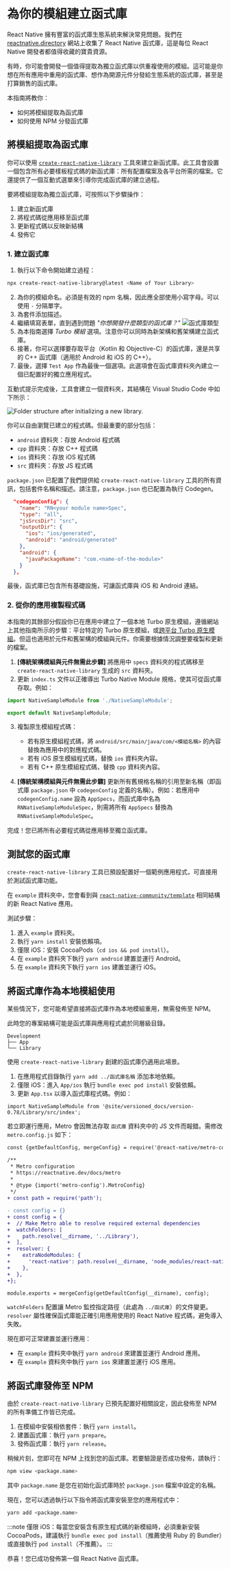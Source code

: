 # 為你的模組建立函式庫

React Native 擁有豐富的函式庫生態系統來解決常見問題。我們在 [reactnative.directory](https://reactnative.directory) 網站上收集了 React Native 函式庫，這是每位 React Native 開發者都值得收藏的寶貴資源。

有時，你可能會開發一個值得提取為獨立函式庫以供重複使用的模組。這可能是你想在所有應用中重用的函式庫、想作為開源元件分發給生態系統的函式庫，甚至是打算銷售的函式庫。

本指南將教你：

- 如何將模組提取為函式庫
- 如何使用 NPM 分發函式庫

## 將模組提取為函式庫

你可以使用 [`create-react-native-library`](https://callstack.github.io/react-native-builder-bob/create) 工具來建立新函式庫。此工具會設置一個包含所有必要樣板程式碼的新函式庫：所有配置檔案及各平台所需的檔案。它還提供了一個互動式選單來引導你完成函式庫的建立過程。

要將模組提取為獨立函式庫，可按照以下步驟操作：

1. 建立新函式庫
2. 將程式碼從應用移至函式庫
3. 更新程式碼以反映新結構
4. 發佈它

### 1. 建立函式庫

1. 執行以下命令開始建立過程：

```sh
npx create-react-native-library@latest <Name of Your Library>
```

2. 為你的模組命名。必須是有效的 npm 名稱，因此應全部使用小寫字母。可以使用 `-` 分隔單字。
3. 為套件添加描述。
4. 繼續填寫表單，直到遇到問題 _"你想開發什麼類型的函式庫？"_
   ![函式庫類型](/docs/assets/what-library.png)
5. 為本指南選擇 _Turbo 模組_ 選項。注意你可以同時為新架構和舊架構建立函式庫。
6. 接著，你可以選擇要存取平台（Kotlin 和 Objective-C）的函式庫，還是共享的 C++ 函式庫（適用於 Android 和 iOS 的 C++）。
7. 最後，選擇 `Test App` 作為最後一個選項。此選項會在函式庫資料夾內建立一個已配置好的獨立應用程式。

互動式提示完成後，工具會建立一個資料夾，其結構在 Visual Studio Code 中如下所示：

<img class="half-size" alt="Folder structure after initializing a new library." src="/docs/assets/turbo-native-modules/c++visualstudiocode.webp" />

你可以自由瀏覽已建立的程式碼。但最重要的部分包括：

- `android` 資料夾：存放 Android 程式碼
- `cpp` 資料夾：存放 C++ 程式碼
- `ios` 資料夾：存放 iOS 程式碼
- `src` 資料夾：存放 JS 程式碼

`package.json` 已配置了我們提供給 `create-react-native-library` 工具的所有資訊，包括套件名稱和描述。請注意，`package.json` 也已配置為執行 Codegen。

```json
  "codegenConfig": {
    "name": "RN<your module name>Spec",
    "type": "all",
    "jsSrcsDir": "src",
    "outputDir": {
      "ios": "ios/generated",
      "android": "android/generated"
    },
    "android": {
      "javaPackageName": "com.<name-of-the-module>"
    }
  },
```

最後，函式庫已包含所有基礎設施，可讓函式庫與 iOS 和 Android 連結。

### 2. 從你的應用複製程式碼

本指南的其餘部分假設你已在應用中建立了一個本地 Turbo 原生模組，遵循網站上其他指南所示的步驟：平台特定的 Turbo 原生模組，或[跨平台 Turbo 原生模組](./pure-cxx-modules)。但這也適用於元件和舊架構的模組與元件。你需要根據情況調整要複製和更新的檔案。

<!-- TODO: add links for Turbo Native Modules -->

1. **[傳統架構模組與元件無需此步驟]** 將應用中 `specs` 資料夾的程式碼移至 `create-react-native-library` 生成的 `src` 資料夾。
2. 更新 `index.ts` 文件以正確導出 Turbo Native Module 規格，使其可從函式庫存取。例如：

```ts
import NativeSampleModule from './NativeSampleModule';

export default NativeSampleModule;
```

3. 複製原生模組程式碼：

   - 若有原生模組程式碼，將 `android/src/main/java/com/<模組名稱>` 的內容替換為應用中的對應程式碼。
   - 若有 iOS 原生模組程式碼，替換 `ios` 資料夾內容。
   - 若有 C++ 原生模組程式碼，替換 `cpp` 資料夾內容。

4. **[傳統架構模組與元件無需此步驟]** 更新所有舊規格名稱的引用至新名稱（即函式庫 `package.json` 中 `codegenConfig` 定義的名稱）。例如：若應用中 `codegenConfig.name` 設為 `AppSpecs`，而函式庫中名為 `RNNativeSampleModuleSpec`，則需將所有 `AppSpecs` 替換為 `RNNativeSampleModuleSpec`。

完成！您已將所有必要程式碼從應用移至獨立函式庫。

## 測試您的函式庫

`create-react-native-library` 工具已預設配置好一個範例應用程式，可直接用於測試函式庫功能。

在 `example` 資料夾中，您會看到與 [`react-native-community/template`](https://github.com/react-native-community/template) 相同結構的新 React Native 應用。

測試步驟：

1. 進入 `example` 資料夾。
2. 執行 `yarn install` 安裝依賴項。
3. 僅限 iOS：安裝 CocoaPods（`cd ios && pod install`）。
4. 在 `example` 資料夾下執行 `yarn android` 建置並運行 Android。
5. 在 `example` 資料夾下執行 `yarn ios` 建置並運行 iOS。

## 將函式庫作為本地模組使用

某些情況下，您可能希望直接將函式庫作為本地模組重用，無需發佈至 NPM。

此時您的專案結構可能是函式庫與應用程式處於同層級目錄。

```shell
Development
├── App
└── Library
```

使用 `create-react-native-library` 創建的函式庫仍適用此場景。

1. 在應用程式目錄執行 `yarn add ../函式庫名稱` 添加本地依賴。
2. 僅限 iOS：進入 `App/ios` 執行 `bundle exec pod install` 安裝依賴。
3. 更新 `App.tsx` 以導入函式庫程式碼。例如：

```tsx
import NativeSampleModule from '@site/versioned_docs/version-0.78/Library/src/index';
```

若立即運行應用，Metro 會因無法存取 `函式庫` 資料夾中的 JS 文件而報錯。需修改 `metro.config.js` 如下：

```diff
const {getDefaultConfig, mergeConfig} = require('@react-native/metro-config');

/**
 * Metro configuration
 * https://reactnative.dev/docs/metro
 *
 * @type {import('metro-config').MetroConfig}
 */
+ const path = require('path');

- const config = {}
+ const config = {
+  // Make Metro able to resolve required external dependencies
+  watchFolders: [
+    path.resolve(__dirname, '../Library'),
+  ],
+  resolver: {
+    extraNodeModules: {
+      'react-native': path.resolve(__dirname, 'node_modules/react-native'),
+    },
+  },
+};

module.exports = mergeConfig(getDefaultConfig(__dirname), config);
```

`watchFolders` 配置讓 Metro 監控指定路徑（此處為 `../函式庫`）的文件變更。  
`resolver` 屬性確保函式庫能正確引用應用使用的 React Native 程式碼，避免導入失敗。

現在即可正常建置並運行應用：

- 在 `example` 資料夾中執行 `yarn android` 來建置並運行 Android 應用。
- 在 `example` 資料夾中執行 `yarn ios` 來建置並運行 iOS 應用。

## 將函式庫發佈至 NPM

由於 `create-react-native-library` 已預先配置好相關設定，因此發佈至 NPM 的所有準備工作皆已完成。

1. 在模組中安裝相依套件：執行 `yarn install`。
2. 建置函式庫：執行 `yarn prepare`。
3. 發佈函式庫：執行 `yarn release`。

稍候片刻，您即可在 NPM 上找到您的函式庫。若要驗證是否成功發佈，請執行：

```bash
npm view <package.name>
```

其中 `package.name` 是您在初始化函式庫時於 `package.json` 檔案中設定的名稱。

現在，您可以透過執行以下指令將函式庫安裝至您的應用程式中：

```bash
yarn add <package.name>
```

:::note
僅限 iOS：每當您安裝含有原生程式碼的新模組時，必須重新安裝 CocoaPods，建議執行 `bundle exec pod install`（推薦使用 Ruby 的 Bundler）或直接執行 `pod install`（不推薦）。
:::

恭喜！您已成功發佈第一個 React Native 函式庫。